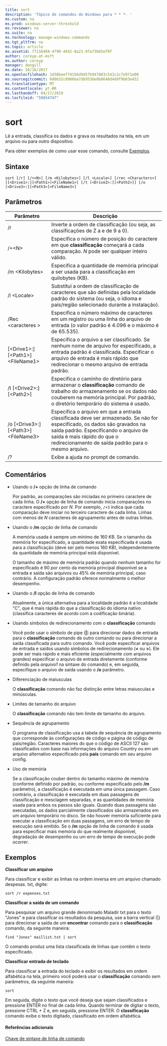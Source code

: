 ```yaml
---
title: sort
description: 'Tópico de comandos do Windows para * * *- '
ms.custom: na
ms.prod: windows-server-threshold
ms.reviewer: na
ms.suite: na
ms.technology: manage-windows-commands
ms.tgt_pltfrm: na
ms.topic: article
ms.assetid: 77116469-4790-4442-8a21-9fa73b65ef9f
author: coreyp-at-msft
ms.author: coreyp
manager: dongill
ms.date: 10/16/2017
ms.openlocfilehash: 1d38beef74156d9d57b947883c542c2c7e971e00
ms.sourcegitcommit: 0d0b32c8986ba7db9536e0b8648d4ddf9b03e452
ms.translationtype: MT
ms.contentlocale: pt-BR
ms.lasthandoff: 04/17/2019
ms.locfileid: "59854747"
---
```

# <a name="sort"></a>sort



Lê a entrada, classifica os dados e grava os resultados na tela, em um arquivo ou para outro dispositivo.

Para obter exemplos de como usar esse comando, consulte [Exemplos](#BKMK_examples).

## <a name="syntax"></a>Sintaxe

```
sort [/r] [/+<N>] [/m <Kilobytes>] [/l <Locale>] [/rec <Characters>] [[<Drive1>:][<Path1>]<FileName1>] [/t [<Drive2>:][<Path2>]] [/o [<Drive3>:][<Path3>]<FileName3>]
```

## <a name="parameters"></a>Parâmetros

|Parâmetro|Descrição|
|---------|-----------|
|/r|Inverte a ordem de classificação (ou seja, as classificações de Z a e de 9 a 0).|
|/+\<N>|Especifica o número de posição do caractere em que **classificação** começará a cada comparação. *N* pode ser qualquer inteiro válido.|
|/m \<Kilobytes>|Especifica a quantidade de memória principal a ser usada para a classificação em quilobytes (KB).|
|/l \<Locale>|Substitui a ordem de classificação de caracteres que são definidas pela localidade padrão do sistema (ou seja, o idioma e país/região selecionado durante a instalação).|
|/Rec \<caracteres >|Especifica o número máximo de caracteres em um registro ou uma linha do arquivo de entrada (o valor padrão é 4.096 e o máximo é de 65.535).|
|[\<Drive1>:][\<Path1>]\<FileName1>|Especifica o arquivo a ser classificado. Se nenhum nome de arquivo for especificado, a entrada padrão é classificada. Especificar o arquivo de entrada é mais rápido que redirecionar o mesmo arquivo de entrada padrão.|
|/t [\<Drive2>:][\<Path2>]|Especifica o caminho do diretório para armazenar o **classificação** comando de trabalho do armazenamento se os dados não couberem na memória principal. Por padrão, o diretório temporário do sistema é usado.|
|/o [\<Drive3>:][\<Path3>]\<FileName3>|Especifica o arquivo em que a entrada classificada deve ser armazenado. Se não for especificado, os dados são gravados na saída padrão. Especificando o arquivo de saída é mais rápido do que o redirecionamento de saída padrão para o mesmo arquivo.|
|/?|Exibe a ajuda no prompt de comando.|

## <a name="remarks"></a>Comentários

-   Usando o **/+** opção de linha de comando

    Por padrão, as comparações são iniciadas no primeiro caractere de cada linha. O **/+** opção de linha de comando inicia comparações no caractere especificado por *N*. Por exemplo, `/+3` indica que cada comparação deve iniciar no terceiro caractere de cada linha. Linhas com menos de *N* caracteres de agrupamento antes de outras linhas.
-   Usando o **/m** opção de linha de comando

    A memória usada é sempre um mínimo de 160 KB. Se o tamanho da memória for especificado, a quantidade exata especificada é usada para a classificação (deve ser pelo menos 160 KB), independentemente da quantidade de memória principal está disponível.

    O tamanho de máximo de memória padrão quando nenhum tamanho for especificado é 90 por cento da memória principal disponível se a entrada e saída são arquivos ou 45% de memória principal, caso contrário. A configuração padrão oferece normalmente o melhor desempenho.
-   Usando o **/l** opção de linha de comando

    Atualmente, a única alternativa para a localidade padrão é a localidade "C", que é mais rápida do que a classificação do idioma nativo (classifica caracteres de acordo com a codificação binária).
-   Usando símbolos de redirecionamento com o **classificação** comando

    Você pode usar o símbolo de pipe (**|**) para direcionar dados de entrada para o **classificação** comando de outro comando ou para direcionar a saída classificada para outro comando. Você pode especificar arquivos de entrada e saídos usando símbolos de redirecionamento (**<** ou **>**). Ele pode ser mais rápido e mais eficiente (especialmente com arquivos grandes) especificar o arquivo de entrada diretamente (conforme definido pela *arquivo1* na sintaxe do comando) e, em seguida, especifique o arquivo de saída usando o **/o** parâmetro.
-   Diferenciação de maiusculas

    O **classificação** comando não faz distinção entre letras maiusculas e minúsculas.
-   Limites de tamanho do arquivo

    O **classificação** comando não tem limite de tamanho do arquivo.
-   Sequência de agrupamento

    O programa de classificação usa a tabela de sequência de agrupamento que corresponde às configurações de código e página de código de país/região. Caracteres maiores do que o código de ASCII 127 são classificados com base nas informações do arquivo Country ou em um arquivo alternativo especificado pela **país** comando em seu arquivo config.
-   Uso de memória

    Se a classificação couber dentro do tamanho máximo de memória (conforme definido por padrão, ou conforme especificado pelo **/m** parâmetro), a classificação é executada em uma única passagem. Caso contrário, a classificação é executada em duas passagens de classificação e mesclagem separadas, e as quantidades de memória usada para ambos os passos são iguais. Quando duas passagens são executadas, os dados parcialmente classificados são armazenados em um arquivo temporário no disco. Se não houver memória suficiente para executar a classificação em duas passagens, um erro de tempo de execução será emitido. Se o **/m** opção de linha de comando é usada para especificar mais memória do que realmente disponível, degradação de desempenho ou um erro de tempo de execução pode ocorrer.

## <a name="BKMK_examples"></a>Exemplos

**Classificar um arquivo**

Para classificar e exibir as linhas na ordem inversa em um arquivo chamado despesas. txt, digite:

`sort /r expenses.txt`

**Classificar a saída de um comando**

Para pesquisar um arquivo grande denominado Maladir txt para o texto "Jones" e para classificar os resultados da pesquisa, use a barra vertical (|) para direcionar a saída de um **encontrar** comando para o **classificação** comando, da seguinte maneira:

`find "Jones" maillist.txt | sort`

O comando produz uma lista classificada de linhas que contêm o texto especificado.

**Classificar entrada de teclado**

Para classificar a entrada do teclado e exibir os resultados em ordem alfabética na tela, primeiro você poderá usar o **classificação** comando sem parâmetros, da seguinte maneira:

`sort`

Em seguida, digite o texto que você deseja que sejam classificados e pressione ENTER no final de cada linha. Quando terminar de digitar o texto, pressione CTRL + Z e, em seguida, pressione ENTER. O **classificação** comando exibe o texto digitado, classificado em ordem alfabética.

#### <a name="additional-references"></a>Referências adicionais

[Chave de sintaxe de linha de comando](command-line-syntax-key.md)
